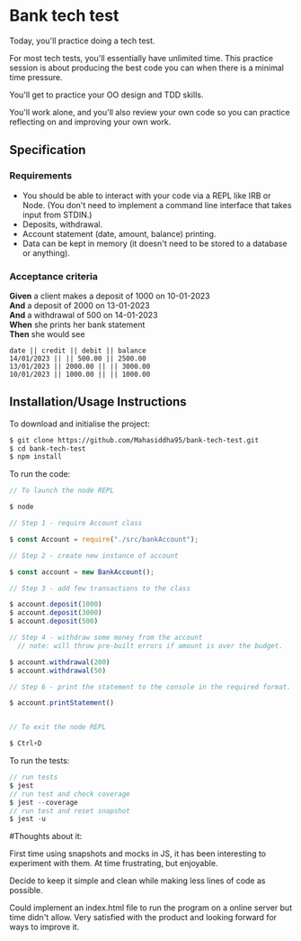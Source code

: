 # Bank tech test

Today, you'll practice doing a tech test.

For most tech tests, you'll essentially have unlimited time. This practice session is about producing the best code you can when there is a minimal time pressure.

You'll get to practice your OO design and TDD skills.

You'll work alone, and you'll also review your own code so you can practice reflecting on and improving your own work.

## Specification

### Requirements

- You should be able to interact with your code via a REPL like IRB or Node. (You don't need to implement a command line interface that takes input from STDIN.)
- Deposits, withdrawal.
- Account statement (date, amount, balance) printing.
- Data can be kept in memory (it doesn't need to be stored to a database or anything).

### Acceptance criteria

**Given** a client makes a deposit of 1000 on 10-01-2023  
**And** a deposit of 2000 on 13-01-2023  
**And** a withdrawal of 500 on 14-01-2023  
**When** she prints her bank statement  
**Then** she would see

```
date || credit || debit || balance
14/01/2023 || || 500.00 || 2500.00
13/01/2023 || 2000.00 || || 3000.00
10/01/2023 || 1000.00 || || 1000.00
```

## Installation/Usage Instructions

To download and initialise the project:

```sh
$ git clone https://github.com/Mahasiddha95/bank-tech-test.git
$ cd bank-tech-test
$ npm install

```

To run the code:

```js
// To launch the node REPL

$ node

// Step 1 - require Account class

$ const Account = require("./src/bankAccount");

// Step 2 - create new instance of account

$ const account = new BankAccount();

// Step 3 - add few transactions to the class

$ account.deposit(1000)
$ account.deposit(3000)
$ account.deposit(500)

// Step 4 - withdraw some money from the account
  // note: will throw pre-built errors if amount is over the budget.

$ account.withdrawal(200)
$ account.withdrawal(50)

// Step 6 - print the statement to the console in the required format.

$ account.printStatement()


// To exit the node REPL

$ Ctrl+D

```

To run the tests:

```js
// run tests
$ jest
// run test and check coverage
$ jest --coverage
// run test and reset snapshot
$ jest -u

```
#Thoughts about it:

First time using snapshots and mocks in JS, it has been interesting to experiment with them. At time frustrating, but enjoyable.

Decide to keep it simple and clean while making less lines of code as possible.

Could implement an index.html file to run the program on a online server but time didn't allow. Very satisfied with the product and looking forward for ways to improve it.
